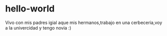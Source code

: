 # hello-world
Vivo con mis padres igial aque mis hermanos,trabajo en una cerbeceria,voy a la univercidad y tengo novia
:)
